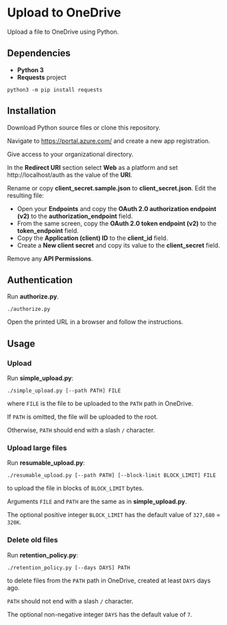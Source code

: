 # Upload to OneDrive

Upload a file to OneDrive using Python.

## Dependencies

- **Python 3**
- **Requests** project
```
python3 -m pip install requests
```

## Installation

Download Python source files or clone this repository.

Navigate to https://portal.azure.com/ and create a new app registration.

Give access to your organizational directory.

In the **Redirect URI** section select **Web** as a platform and set http://localhost/auth as the value of the **URI**.

Rename or copy **client_secret.sample.json** to **client_secret.json**.
Edit the resulting file:
* Open your **Endpoints** and copy the **OAuth 2.0 authorization endpoint (v2)** to the **authorization_endpoint** field.
* From the same screen, copy the **OAuth 2.0 token endpoint (v2)** to the **token_endpoint** field.
* Copy the **Application (client) ID** to the **client_id** field.
* Create a **New client secret** and copy its value to the **client_secret** field.

Remove any **API Permissions**.

## Authentication

Run **authorize.py**.
```
./authorize.py
```

Open the printed URL in a browser and follow the instructions.

## Usage

### Upload

Run **simple_upload.py**:
```
./simple_upload.py [--path PATH] FILE
```
where `FILE` is the file to be uploaded to the `PATH` path in OneDrive.

If `PATH` is omitted, the file will be uploaded to the root.

Otherwise, `PATH` should end with a slash `/` character.

### Upload large files

Run **resumable_upload.py**:
```
./resumable_upload.py [--path PATH] [--block-limit BLOCK_LIMIT] FILE
```
to upload the file in blocks of `BLOCK_LIMIT` bytes.

Arguments `FILE` and `PATH` are the same as in **simple_upload.py**.

The optional positive integer `BLOCK_LIMIT` has the default value of `327,680` = `320K`.

### Delete old files

Run **retention_policy.py**:
```
./retention_policy.py [--days DAYS] PATH
```
to delete files from the `PATH` path in OneDrive, created at least `DAYS` days ago.

`PATH` should not end with a slash `/` character.

The optional non-negative integer `DAYS` has the default value of `7`.
